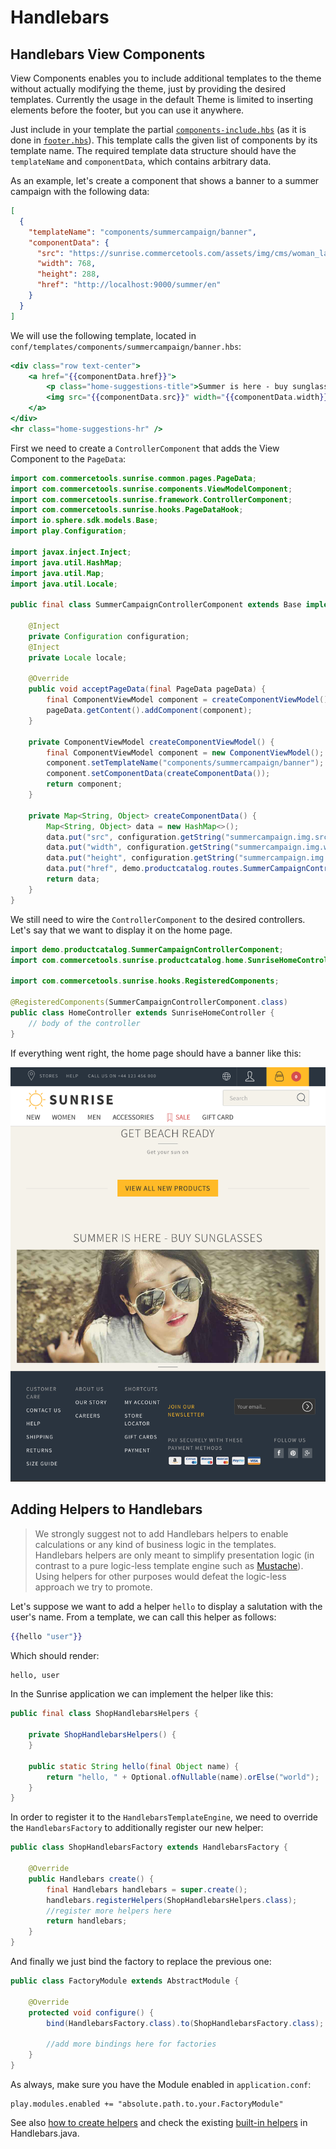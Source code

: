 # Handlebars

## Handlebars View Components

View Components enables you to include additional templates to the theme without actually modifying the theme, just by providing the desired templates. Currently the usage in the default Theme is limited to inserting elements before the footer, but you can use it anywhere.  

Just include in your template the partial [`components-include.hbs`](https://github.com/commercetools/commercetools-sunrise-theme/blob/master/input/templates/partials/components/components-include.hbs) (as it is done in [`footer.hbs`](https://github.com/commercetools/commercetools-sunrise-theme/blob/master/input/templates/partials/common/footer.hbs#L1)). This template calls the given list of components by its template name. The required template data structure should have the `templateName` and `componentData`, which contains arbitrary data.
 
As an example, let's create a component that shows a banner to a summer campaign with the following data:

```json
[
  {
    "templateName": "components/summercampaign/banner",
    "componentData": {
      "src": "https://sunrise.commercetools.com/assets/img/cms/woman_large-8to3.jpg",
      "width": 768,
      "height": 288,
      "href": "http://localhost:9000/summer/en"
    }
  }
]
```

We will use the following template, located in `conf/templates/components/summercampaign/banner.hbs`:

```handlebars
<div class="row text-center">
    <a href="{{componentData.href}}">
        <p class="home-suggestions-title">Summer is here - buy sunglasses</p>
        <img src="{{componentData.src}}" width="{{componentData.width}}" height="{{componentData.height}}" />
    </a>
</div>
<hr class="home-suggestions-hr" />
```

First we need to create a `ControllerComponent` that adds the View Component to the `PageData`:

```java
import com.commercetools.sunrise.common.pages.PageData;
import com.commercetools.sunrise.components.ViewModelComponent;
import com.commercetools.sunrise.framework.ControllerComponent;
import com.commercetools.sunrise.hooks.PageDataHook;
import io.sphere.sdk.models.Base;
import play.Configuration;

import javax.inject.Inject;
import java.util.HashMap;
import java.util.Map;
import java.util.Locale;

public final class SummerCampaignControllerComponent extends Base implements ControllerComponent, PageDataHook {

    @Inject
    private Configuration configuration;
    @Inject
    private Locale locale;

    @Override
    public void acceptPageData(final PageData pageData) {
        final ComponentViewModel component = createComponentViewModel();
        pageData.getContent().addComponent(component);
    }

    private ComponentViewModel createComponentViewModel() {
        final ComponentViewModel component = new ComponentViewModel();
        component.setTemplateName("components/summercampaign/banner"); //template path without .hbs!!!
        component.setComponentData(createComponentData());
        return component;
    }

    private Map<String, Object> createComponentData() {
        Map<String, Object> data = new HashMap<>();
        data.put("src", configuration.getString("summercampaign.img.src"));
        data.put("width", configuration.getString("summercampaign.img.width"));
        data.put("height", configuration.getString("summercampaign.img.height"));
        data.put("href", demo.productcatalog.routes.SummerCampaignController.show(locale.toLanguageTag()).url());
        return data;
    }
}
```

We still need to wire the `ControllerComponent` to the desired controllers. Let's say that we want to display it on the home page.
 
```java
import demo.productcatalog.SummerCampaignControllerComponent;
import com.commercetools.sunrise.productcatalog.home.SunriseHomeController;

import com.commercetools.sunrise.hooks.RegisteredComponents;

@RegisteredComponents(SummerCampaignControllerComponent.class)
public class HomeController extends SunriseHomeController {
    // body of the controller
}
```

If everything went right, the home page should have a banner like this:

![result](images/summercampaign-sungrasses-home.png)

## Adding Helpers to Handlebars

> We strongly suggest not to add Handlebars helpers to enable calculations or any kind of business logic in the templates. Handlebars helpers are only meant to simplify presentation logic (in contrast to a pure logic-less template engine such as [Mustache](https://mustache.github.io/)). Using helpers for other purposes would defeat the logic-less approach we try to promote.

Let's suppose we want to add a helper `hello` to display a salutation with the user's name. From a template, we can call this helper as follows:

```handlebars
{{hello "user"}}
```

Which should render:

```html
hello, user
```

In the Sunrise application we can implement the helper like this:

```java
public final class ShopHandlebarsHelpers {

    private ShopHandlebarsHelpers() {
    }

    public static String hello(final Object name) {
        return "hello, " + Optional.ofNullable(name).orElse("world");
    }
}
```

In order to register it to the `HandlebarsTemplateEngine`, we need to override the `HandlebarsFactory` to additionally register our new helper:

```java
public class ShopHandlebarsFactory extends HandlebarsFactory {

    @Override
    public Handlebars create() {
        final Handlebars handlebars = super.create();
        handlebars.registerHelpers(ShopHandlebarsHelpers.class);
        //register more helpers here
        return handlebars;
    }
}
```

And finally we just bind the factory to replace the previous one:

```java
public class FactoryModule extends AbstractModule {

    @Override
    protected void configure() {
        bind(HandlebarsFactory.class).to(ShopHandlebarsFactory.class);

        //add more bindings here for factories
    }
}
```

As always, make sure you have the Module enabled in `application.conf`:

```
play.modules.enabled += "absolute.path.to.your.FactoryModule"
```

See also [how to create helpers](http://jknack.github.io/handlebars.java/helpers.html) and check the existing [built-in helpers](https://github.com/jknack/handlebars.java#built-in-helpers) in Handlebars.java.

